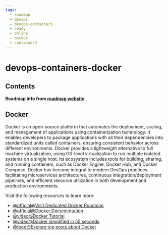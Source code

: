 ```yaml
---
tags:
  - roadmap
  - devops
  - devops-containers
  - ready
  - online
  - docker
  - containerd
---
```


# devops-containers-docker

## Contents

__Roadmap info from [roadmap website](https://roadmap.sh/devops/docker@P0acFNZ413MSKElHqCxr3)__

## Docker

Docker is an open-source platform that automates the deployment, scaling, and management of applications using containerization technology. It enables developers to package applications with all their dependencies into standardized units called containers, ensuring consistent behavior across different environments. Docker provides a lightweight alternative to full machine virtualization, using OS-level virtualization to run multiple isolated systems on a single host. Its ecosystem includes tools for building, sharing, and running containers, such as Docker Engine, Docker Hub, and Docker Compose. Docker has become integral to modern DevOps practices, facilitating microservices architectures, continuous integration/deployment pipelines, and efficient resource utilization in both development and production environments.

Visit the following resources to learn more:

* [@official@Visit Dedicated Docker Roadmap](https://roadmap.sh/docker)
* [@official@Docker Documentation](https://docs.docker.com/)
* [@video@Docker Tutorial](https://www.youtube.com/watch?v=RqTEHSBrYFw)
* [@video@Docker simplified in 55 seconds](https://youtu.be/vP_4DlOH1G4)
* [@feed@Explore top posts about Docker](https://app.daily.dev/tags/docker?ref=roadmapsh)
